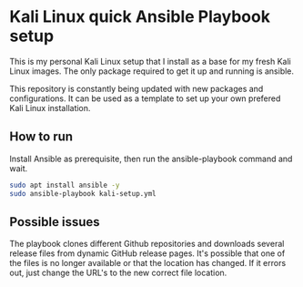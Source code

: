 # Kali Linux quick Ansible Playbook setup
This is my personal Kali Linux setup that I install as a base for my fresh Kali Linux images. The only package required to get it up and running is ansible. 

This repository is constantly being updated with new packages and configurations. It can be used as a template to set up your own prefered Kali Linux installation. 

## How to run
Install Ansible as prerequisite, then run the ansible-playbook command and wait. 
```sh
sudo apt install ansible -y
sudo ansible-playbook kali-setup.yml
```

## Possible issues
The playbook clones different Github repositories and downloads several release files from dynamic GitHub release pages. It's possible that one of the files is no longer available or that the location has changed. If it errors out, just change the URL's to the new correct file location. 

